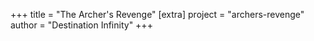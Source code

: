 +++
title = "The Archer's Revenge"
[extra]
project = "archers-revenge"
author = "Destination Infinity"
+++
